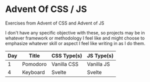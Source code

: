 # Advent Of CSS / JS

Exercises from Advent of CSS and Advent of JS

I don't have any specific objective with these, so projects may be in whatever framework or methodology I feel like and might choose to emphasize whatever skill or aspect I feel like writing in as I do them.

| Day | Title | CSS Type(s) | JS Type(s) |
| --- | --- | --- | --- |
| 1   | Pomodoro | Vanilla CSS | Vanilla JS |
| 4   | Keyboard | Svelte | Svelte |
